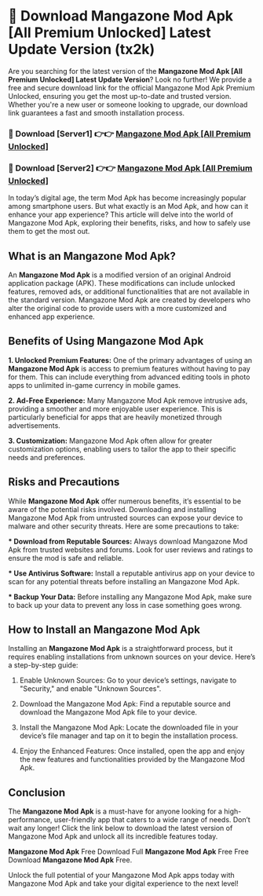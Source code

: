 # 🤖 Download Mangazone Mod Apk [All Premium Unlocked] Latest Update Version (tx2k)

Are you searching for the latest version of the <strong>Mangazone Mod Apk [All Premium Unlocked] Latest Update Version</strong>? Look no further! We provide a free and secure download link for the official Mangazone Mod Apk Premium Unlocked, ensuring you get the most up-to-date and trusted version. Whether you're a new user or someone looking to upgrade, our download link guarantees a fast and smooth installation process.


<h3>📌 Download [Server1] 👉👉 <a href="https://hapymods.com?title=Mangazone+Mod+Apk&ref=3B1">Mangazone Mod Apk [All Premium Unlocked]</a></h3>

<h3>📌 Download [Server2] 👉👉 <a href="https://hapymods.com?title=Mangazone+Mod+Apk&ref=3B1">Mangazone Mod Apk [All Premium Unlocked]</a></h3>


In today’s digital age, the term Mod Apk has become increasingly popular among smartphone users. But what exactly is an Mod Apk, and how can it enhance your app experience? This article will delve into the world of Mangazone Mod Apk, exploring their benefits, risks, and how to safely use them to get the most out.


<h2>What is an Mangazone Mod Apk?</h2>

An <strong>Mangazone Mod Apk</strong> is a modified version of an original Android application package (APK). These modifications can include unlocked features, removed ads, or additional functionalities that are not available in the standard version. Mangazone Mod Apk are created by developers who alter the original code to provide users with a more customized and enhanced app experience.


<h2>Benefits of Using Mangazone Mod Apk</h2>

<strong> 1. Unlocked Premium Features:</strong> One of the primary advantages of using an <strong>Mangazone Mod Apk</strong> is access to premium features without having to pay for them. This can include everything from advanced editing tools in photo apps to unlimited in-game currency in mobile games.

<strong> 2. Ad-Free Experience:</strong> Many Mangazone Mod Apk remove intrusive ads, providing a smoother and more enjoyable user experience. This is particularly beneficial for apps that are heavily monetized through advertisements.

<strong> 3. Customization:</strong> Mangazone Mod Apk often allow for greater customization options, enabling users to tailor the app to their specific needs and preferences.


<h2>Risks and Precautions</h2>

While <strong>Mangazone Mod Apk</strong> offer numerous benefits, it’s essential to be aware of the potential risks involved. Downloading and installing Mangazone Mod Apk from untrusted sources can expose your device to malware and other security threats. Here are some precautions to take:

<strong> * Download from Reputable Sources:</strong> Always download Mangazone Mod Apk from trusted websites and forums. Look for user reviews and ratings to ensure the mod is safe and reliable.

<strong> * Use Antivirus Software:</strong> Install a reputable antivirus app on your device to scan for any potential threats before installing an Mangazone Mod Apk.

<strong> * Backup Your Data:</strong> Before installing any Mangazone Mod Apk, make sure to back up your data to prevent any loss in case something goes wrong.


<h2>How to Install an Mangazone Mod Apk</h2>

Installing an <strong>Mangazone Mod Apk</strong> is a straightforward process, but it requires enabling installations from unknown sources on your device. Here’s a step-by-step guide:

 1. Enable Unknown Sources: Go to your device’s settings, navigate to "Security," and enable "Unknown Sources".

 2. Download the Mangazone Mod Apk: Find a reputable source and download the Mangazone Mod Apk file to your device.

 3. Install the Mangazone Mod Apk: Locate the downloaded file in your device’s file manager and tap on it to begin the installation process.

 4. Enjoy the Enhanced Features: Once installed, open the app and enjoy the new features and functionalities provided by the Mangazone Mod Apk.


<h2><strong>Conclusion</strong></h2>

The <strong>Mangazone Mod Apk</strong> is a must-have for anyone looking for a high-performance, user-friendly app that caters to a wide range of needs. Don’t wait any longer! Click the link below to download the latest version of Mangazone Mod Apk and unlock all its incredible features today.

<strong>Mangazone Mod Apk</strong> Free Download Full <strong>Mangazone Mod Apk</strong> Free Free Download <strong>Mangazone Mod Apk</strong> Free.

Unlock the full potential of your Mangazone Mod Apk apps today with Mangazone Mod Apk and take your digital experience to the next level!